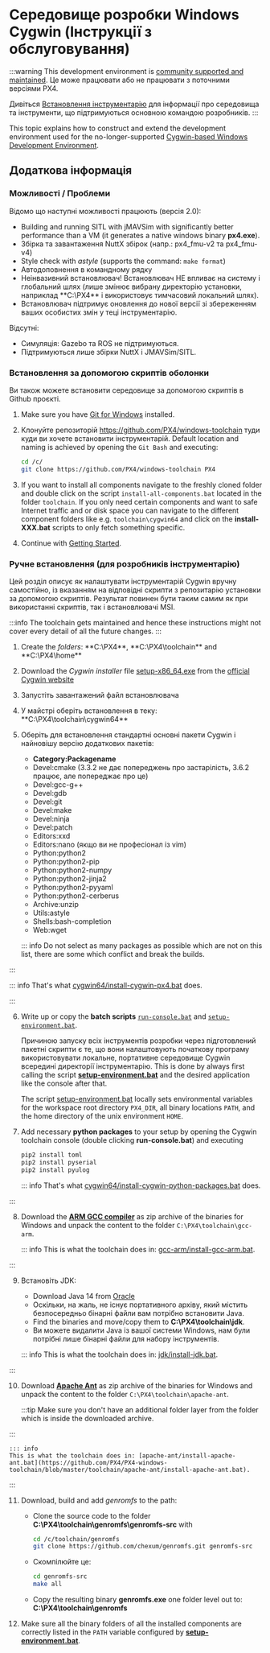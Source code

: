 # Середовище розробки Windows Cygwin (Інструкції з обслуговування)

:::warning
This development environment is [community supported and maintained](../advanced/community_supported_dev_env.md).
Це може працювати або не працювати з поточними версіями PX4.

Дивіться [Встановлення інструментарію](../dev_setup/dev_env.md) для інформації про середовища та інструменти, що підтримуються основною командою розробників.
:::

This topic explains how to construct and extend the development environment used for the no-longer-supported [Cygwin-based Windows Development Environment](../dev_setup/dev_env_windows_cygwin.md).

## Додаткова інформація

### Можливості / Проблеми

Відомо що наступні можливості працюють (версія 2.0):

- Building and running SITL with jMAVSim with significantly better performance than a VM (it generates a native windows binary **px4.exe**).
- Збірка та завантаження NuttX збірок (напр.: px4_fmu-v2 та px4_fmu-v4)
- Style check with _astyle_ (supports the command: `make format`)
- Автодоповнення в командному рядку
- Неінвазивний встановлювач! Встановлювач НЕ впливає на систему і глобальний шлях (лише змінює вибрану директорію установки, наприклад \*\*C:\PX4\*\* і використовує тимчасовий локальний шлях).
- Встановлювач підтримує оновлення до нової версії зі збереженням ваших особистих змін у теці інструментарію.

Відсутні:

- Симуляція: Gazebo та ROS не підтримуються.
- Підтримуються лише збірки NuttX і JMAVSim/SITL.

### Встановлення за допомогою скриптів оболонки

Ви також можете встановити середовище за допомогою скриптів в Github проєкті.

1. Make sure you have [Git for Windows](https://git-scm.com/download/win) installed.

2. Клонуйте репозиторій https://github.com/PX4/windows-toolchain туди куди ви хочете встановити інструментарій. Default location and naming is achieved by opening the `Git Bash` and executing:

   ```sh
   cd /c/
   git clone https://github.com/PX4/windows-toolchain PX4
   ```

3. If you want to install all components navigate to the freshly cloned folder and double click on the script `install-all-components.bat` located in the folder `toolchain`. If you only need certain components and want to safe Internet traffic and or disk space you can navigate to the different component folders like e.g. `toolchain\cygwin64` and click on the **install-XXX.bat** scripts to only fetch something specific.

4. Continue with [Getting Started](../dev_setup/dev_env_windows_cygwin.md#getting-started).

### Ручне встановлення (для розробників інструментарію)

Цей розділ описує як налаштувати інструментарій Cygwin вручну самостійно, із вказанням на відповідні скрипти з репозитарію установки за допомогою скриптів.
Результат повинен бути таким самим як при використанні скриптів, так і встановлювачі MSI.

:::info
The toolchain gets maintained and hence these instructions might not cover every detail of all the future changes.
:::

1. Create the _folders_: \*\*C:\PX4\*\*, \*\*C:\PX4\toolchain\*\* and \*\*C:\PX4\home\*\*

2. Download the _Cygwin installer_ file [setup-x86_64.exe](https://cygwin.com/setup-x86_64.exe) from the [official Cygwin website](https://cygwin.com/install.html)

3. Запустіть завантажений файл встановлювача

4. У майстрі оберіть встановлення в теку: \*\*C:\PX4\toolchain\cygwin64\*\*

5. Оберіть для встановлення стандартні основні пакети Cygwin і найновішу версію додаткових пакетів:

   - **Category:Packagename**
   - Devel:cmake (3.3.2 не дає попереджень про застарілість, 3.6.2 працює, але попереджає про це)
   - Devel:gcc-g++
   - Devel:gdb
   - Devel:git
   - Devel:make
   - Devel:ninja
   - Devel:patch
   - Editors:xxd
   - Editors:nano (якщо ви не професіонал із vim)
   - Python:python2
   - Python:python2-pip
   - Python:python2-numpy
   - Python:python2-jinja2
   - Python:python2-pyyaml
   - Python:python2-cerberus
   - Archive:unzip
   - Utils:astyle
   - Shells:bash-completion
   - Web:wget

   ::: info
   Do not select as many packages as possible which are not on this list, there are some which conflict and break the builds.

:::

   ::: info
   That's what [cygwin64/install-cygwin-px4.bat](https://github.com/PX4/PX4-windows-toolchain/blob/master/toolchain/cygwin64/install-cygwin-px4.bat) does.

:::

6. Write up or copy the **batch scripts** [`run-console.bat`](https://github.com/PX4/PX4-windows-toolchain/blob/master/run-console.bat) and [`setup-environment.bat`](https://github.com/PX4/PX4-windows-toolchain/blob/master/toolchain/scripts/setup-environment.bat).

   Причиною запуску всіх інструментів розробки через підготовлений пакетні скрипти є те, що вони налаштовують початкову програму використовувати локальне, портативне середовище Cygwin всередині директорії інструментарію.
   This is done by always first calling the script [**setup-environment.bat**](https://github.com/PX4/PX4-windows-toolchain/blob/master/toolchain/scripts/setup-environment.bat) and the desired application like the console after that.

   The script [setup-environment.bat](https://github.com/PX4/PX4-windows-toolchain/blob/master/toolchain/scripts/setup-environment.bat) locally sets environmental variables for the workspace root directory `PX4_DIR`, all binary locations `PATH`, and the home directory of the unix environment `HOME`.

7. Add necessary **python packages** to your setup by opening the Cygwin toolchain console (double clicking **run-console.bat**) and executing

   ```sh
   pip2 install toml
   pip2 install pyserial
   pip2 install pyulog
   ```

   ::: info
   That's what [cygwin64/install-cygwin-python-packages.bat](https://github.com/PX4/PX4-windows-toolchain/blob/master/toolchain/cygwin64/install-cygwin-python-packages.bat) does.

:::

8. Download the [**ARM GCC compiler**](https://developer.arm.com/Tools%20and%20Software/GNU%20Toolchain) as zip archive of the binaries for Windows and unpack the content to the folder `C:\PX4\toolchain\gcc-arm`.

   ::: info
   This is what the toolchain does in: [gcc-arm/install-gcc-arm.bat](https://github.com/PX4/PX4-windows-toolchain/blob/master/toolchain/gcc-arm/install-gcc-arm.bat).

:::

9. Встановіть JDK:

   - Download Java 14 from [Oracle](https://www.oracle.com/java/technologies/downloads/)
   - Оскільки, на жаль, не існує портативного архіву, який містить безпосередньо бінарні файли вам потрібно встановити Java.
   - Find the binaries and move/copy them to **C:\PX4\toolchain\jdk**.
   - Ви можете видалити Java із вашої системи Windows, нам були потрібні лише бінарні файли для набору інструментів.

   ::: info
   This is what the toolchain does in: [jdk/install-jdk.bat](https://github.com/PX4/PX4-windows-toolchain/blob/master/toolchain/jdk/install-jdk.bat).

:::

10. Download [**Apache Ant**](https://ant.apache.org/bindownload.cgi) as zip archive of the binaries for Windows and unpack the content to the folder `C:\PX4\toolchain\apache-ant`.

    :::tip
    Make sure you don't have an additional folder layer from the folder which is inside the downloaded archive.

:::

    ::: info
    This is what the toolchain does in: [apache-ant/install-apache-ant.bat](https://github.com/PX4/PX4-windows-toolchain/blob/master/toolchain/apache-ant/install-apache-ant.bat).

:::

11. Download, build and add _genromfs_ to the path:
    - Clone the source code to the folder **C:\PX4\toolchain\genromfs\genromfs-src** with

      ```sh
      cd /c/toolchain/genromfs
      git clone https://github.com/chexum/genromfs.git genromfs-src
      ```

    - Скомпілюйте це:

      ```sh
      cd genromfs-src
      make all
      ```

    - Copy the resulting binary **genromfs.exe** one folder level out to: **C:\PX4\toolchain\genromfs**

12. Make sure all the binary folders of all the installed components are correctly listed in the `PATH` variable configured by [**setup-environment.bat**](https://github.com/PX4/PX4-windows-toolchain/blob/master/toolchain/scripts/setup-environment.bat).
